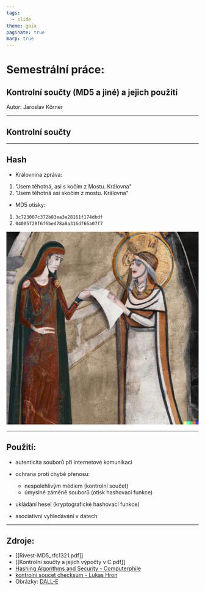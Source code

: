 ```yaml
---
tags:
  - slide
theme: gaia
paginate: true
marp: true
---
```

# Semestrální práce:
## Kontrolní součty (MD5 a jiné) a jejich použití

Autor: Jaroslav Körner

---
## Kontrolní součty

---
## Hash
- Královnina zpráva:
1. "Jsem těhotná, asi s kočím z Mostu. Královna"
2. "Jsem těhotná asi skočím z mostu. Královna"
- MD5 otisky:
1. `3c723007c372b83ea3e28161f174dbdf`
2. `04005f28f6f6bed78a8a316df66a07f7`

![bg right:50% 80%](assets/Queen.png)

---
## Použití:
- autenticita souborů při internetové komunikaci
- ochrana proti chybě přenosu:
	- nespolehlivým médiem (kontrolní součet)
	- úmyslné záměně souborů (otisk hashovací funkce)

- ukládání hesel (kryptografické hashovací funkce)
- asociativní vyhledávání v datech

---
## Zdroje:
- [[Rivest-MD5_rfc1321.pdf]]
- [[Kontrolní součty a jejich výpočty v C.pdf]]
- [Hashing Algorithms and Security - Computerphile](https://www.youtube.com/watch?v=b4b8ktEV4Bg)
- [kontrolni soucet checksum - Lukas Hron](https://www.lukashron.cz/kontrolni-soucet-checksum.html)
- Obrázky: [DALL-E](https://labs.openai.com)
